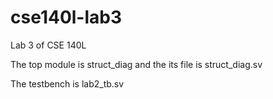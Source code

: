 # cse140l-lab3

Lab 3 of CSE 140L

The top module is struct_diag and the its file is struct_diag.sv

The testbench is lab2_tb.sv
